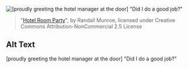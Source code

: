 ![\[proudly greeting the hotel manager at the door\] "Did I do a good job?"](https://imgs.xkcd.com/comics/hotel_room_party.png)
> "[Hotel Room Party](https://xkcd.com/2232/)", by Randall Munroe, licensed under Creative Commons Attribution-NonCommercial 2.5 License

## Alt Text
\[proudly greeting the hotel manager at the door\] "Did I do a good job?"
